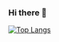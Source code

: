 ### Hi there 👋

[![Top Langs](https://github-readme-stats.vercel.app/api/top-langs/?username=Noracham&layout=compact&theme=synthwave)](https://github.com/anuraghazra/github-readme-stats)

<!-- ![](https://github-profile-summary-cards.vercel.app/api/cards/profile-details?username=Noracham&theme=vue)
 
![GitHub Stats](https://github-readme-stats.vercel.app/api?username=Noracham&show_icons=true)
 
[![Top Langs](https://github-readme-stats.vercel.app/api/top-langs/?username=Noracham&layout=compact&langs_count=6)](https://github.com/anuraghazra/github-readme-stats) -->

